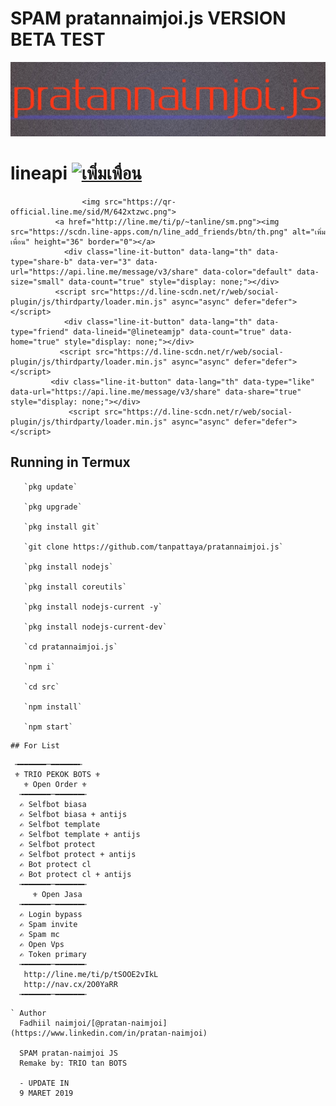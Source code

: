 # SPAM pratannaimjoi.js VERSION BETA TEST
[![TrioPekokBots](/IMG_20190912_020132.jpg)]( )

# lineapi <a href="http://nav.cx/BITI7pI"><img src="https://scdn.line-apps.com/n/line_add_friends/btn/th.png" alt="เพิ่มเพื่อน" height="36" border="0"></a>
                    <img src="https://qr-official.line.me/sid/M/642xtzwc.png">
              <a href="http://line.me/ti/p/~tanline/sm.png"><img src="https://scdn.line-apps.com/n/line_add_friends/btn/th.png" alt="เพิ่มเพื่อน" height="36" border="0"></a>
                <div class="line-it-button" data-lang="th" data-type="share-b" data-ver="3" data-url="https://api.line.me/message/v3/share" data-color="default" data-size="small" data-count="true" style="display: none;"></div>
              <script src="https://d.line-scdn.net/r/web/social-plugin/js/thirdparty/loader.min.js" async="async" defer="defer"></script>
                <div class="line-it-button" data-lang="th" data-type="friend" data-lineid="@lineteamjp" data-count="true" data-home="true" style="display: none;"></div>
               <script src="https://d.line-scdn.net/r/web/social-plugin/js/thirdparty/loader.min.js" async="async" defer="defer"></script>
             <div class="line-it-button" data-lang="th" data-type="like" data-url="https://api.line.me/message/v3/share" data-share="true" style="display: none;"></div>
                 <script src="https://d.line-scdn.net/r/web/social-plugin/js/thirdparty/loader.min.js" async="async" defer="defer"></script>           


## Running in Termux

       `pkg update`

       `pkg upgrade`

       `pkg install git`

       `git clone https://github.com/tanpattaya/pratannaimjoi.js`

       `pkg install nodejs`

       `pkg install coreutils`

       `pkg install nodejs-current -y`

       `pkg install nodejs-current-dev`

       `cd pratannaimjoi.js`

       `npm i`

       `cd src`

       `npm install`

       `npm start`

```
## For List
```
     ╼━━━━━━─━━━━━━╾
     ⚜ TRIO PEKOK BOTS ⚜
       ⚜ Open Order ⚜
      ╼━━━━━━─━━━━━━╾
      ✍ Selfbot biasa
      ✍ Selfbot biasa + antijs
      ✍ Selfbot template
      ✍ Selfbot template + antijs
      ✍ Selfbot protect
      ✍ Selfbot protect + antijs
      ✍ Bot protect cl
      ✍ Bot protect cl + antijs
      ╼━━━━━━─━━━━━━╾
         ⚜ Open Jasa
      ╼━━━━━━─━━━━━━╾
      ✍ Login bypass
      ✍ Spam invite
      ✍ Spam mc
      ✍ Open Vps 
      ✍ Token primary 
      ╼━━━━━━─━━━━━━╾
       http://line.me/ti/p/tSOOE2vIkL
       http://nav.cx/2O0YaRR
      ╼━━━━━━─━━━━━━╾
```
` Author
  Fadhiil naimjoi/[@pratan-naimjoi](https://www.linkedin.com/in/pratan-naimjoi)

  SPAM pratan-naimjoi JS
  Remake by: TRIO tan BOTS

  - UPDATE IN
  9 MARET 2019
